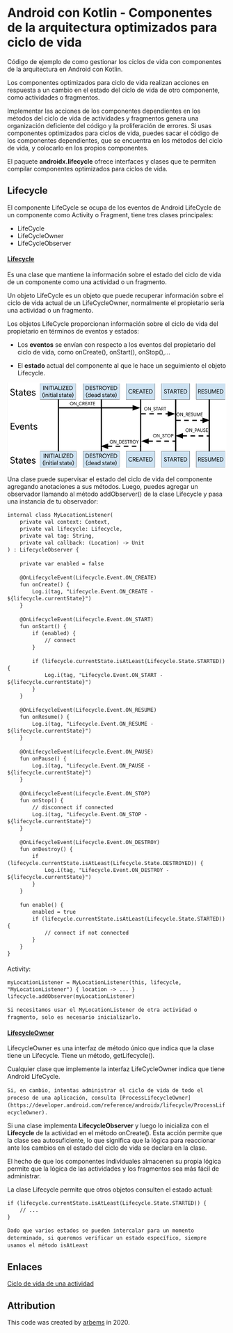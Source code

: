 # Android con Kotlin - Componentes de la arquitectura optimizados para ciclo de vida

Código de ejemplo de como gestionar los ciclos de vida con componentes de la arquitectura en Android con Kotlin.

Los componentes optimizados para ciclo de vida realizan acciones en respuesta a un cambio en el estado del ciclo de vida de otro componente, como actividades o fragmentos. 

Implementar las acciones de los componentes dependientes en los métodos del ciclo de vida de actividades y fragmentos genera una organización deficiente del código y la proliferación de errores.
Si usas componentes optimizados para ciclos de vida, puedes sacar el código de los componentes dependientes, que se encuentra en los métodos del ciclo de vida, y colocarlo en los propios componentes.

El paquete **androidx.lifecycle** ofrece interfaces y clases que te permiten compilar componentes optimizados para ciclos de vida.

## Lifecycle

El componente LifeCycle se ocupa de los eventos de Android LifeCycle de un componente como Activity o Fragment, tiene tres clases principales:

* LifeCycle
* LifeCycleOwner
* LifeCycleObserver


#### [Lifecycle](https://developer.android.com/reference/androidx/lifecycle/Lifecycle)

Es una clase que mantiene la información sobre el estado del ciclo de vida de un componente como una actividad o un fragmento. 

Un objeto LifeCycle es un objeto que puede recuperar información sobre el ciclo de vida actual de un LifeCycleOwner, normalmente el propietario sería una actividad o un fragmento.

Los objetos LifeCycle proporcionan información sobre el ciclo de vida del propietario en términos de eventos y estados:

* Los **eventos** se envían con respecto a los eventos del propietario del ciclo de vida, como onCreate(), onStart(), onStop(),…

* El **estado** actual del componente al que le hace un seguimiento el objeto Lifecycle.

<img src="https://raw.githubusercontent.com/arbems/Android-with-Kotlin-Architecture-Components/master/Gestionar%20los%20ciclos%20de%20vida/0001.png" width="700"></img>

Una clase puede supervisar el estado del ciclo de vida del componente agregando anotaciones a sus métodos. Luego, puedes agregar un observador llamando al método addObserver() de la clase Lifecycle y pasa una instancia de tu observador:

    internal class MyLocationListener(
        private val context: Context,
        private val lifecycle: Lifecycle,
        private val tag: String,
        private val callback: (Location) -> Unit
    ) : LifecycleObserver {
    
        private var enabled = false
    
        @OnLifecycleEvent(Lifecycle.Event.ON_CREATE)
        fun onCreate() {
            Log.i(tag, "Lifecycle.Event.ON_CREATE - ${lifecycle.currentState}")
        }
    
        @OnLifecycleEvent(Lifecycle.Event.ON_START)
        fun onStart() {
            if (enabled) {
                // connect
            }
    
            if (lifecycle.currentState.isAtLeast(Lifecycle.State.STARTED)) {
                Log.i(tag, "Lifecycle.Event.ON_START - ${lifecycle.currentState}")
            }
        }
    
        @OnLifecycleEvent(Lifecycle.Event.ON_RESUME)
        fun onResume() {
            Log.i(tag, "Lifecycle.Event.ON_RESUME - ${lifecycle.currentState}")
        }
    
        @OnLifecycleEvent(Lifecycle.Event.ON_PAUSE)
        fun onPause() {
            Log.i(tag, "Lifecycle.Event.ON_PAUSE - ${lifecycle.currentState}")
        }
    
        @OnLifecycleEvent(Lifecycle.Event.ON_STOP)
        fun onStop() {
            // disconnect if connected
            Log.i(tag, "Lifecycle.Event.ON_STOP - ${lifecycle.currentState}")
        }
    
        @OnLifecycleEvent(Lifecycle.Event.ON_DESTROY)
        fun onDestroy() {
            if (lifecycle.currentState.isAtLeast(Lifecycle.State.DESTROYED)) {
                Log.i(tag, "Lifecycle.Event.ON_DESTROY - ${lifecycle.currentState}")
            }
        }
    
        fun enable() {
            enabled = true
            if (lifecycle.currentState.isAtLeast(Lifecycle.State.STARTED)) {
                // connect if not connected
            }
        }
    }
####
Activity:

    myLocationListener = MyLocationListener(this, lifecycle, "MyLocationListener") { location -> ... }
    lifecycle.addObserver(myLocationListener)
    
`Si necesitamos usar el MyLocationListener de otra actividad o fragmento, solo es necesario inicializarlo.`

#### [LifecycleOwner](https://developer.android.com/reference/androidx/lifecycle/LifecycleOwner)

LifecycleOwner es una interfaz de método único que indica que la clase tiene un Lifecycle. Tiene un método, getLifecycle().

Cualquier clase que implemente la interfaz LifeCycleOwner indica que tiene Android LifeCycle.

`Si, en cambio, intentas administrar el ciclo de vida de todo el proceso de una aplicación, consulta [ProcessLifecycleOwner](https://developer.android.com/reference/androidx/lifecycle/ProcessLifecycleOwner).`

Si una clase implementa **LifecycleObserver** y luego lo inicializa con el **Lifecycle** de la actividad en el método onCreate(). Esta acción permite que la clase sea autosuficiente, lo que significa que la lógica para reaccionar ante los cambios en el estado del ciclo de vida se declara en la clase.

El hecho de que los componentes individuales almacenen su propia lógica permite que la lógica de las actividades y los fragmentos sea más fácil de administrar.

La clase Lifecycle permite que otros objetos consulten el estado actual:

    if (lifecycle.currentState.isAtLeast(Lifecycle.State.STARTED)) {
        // ...
    }
`Dado que varios estados se pueden intercalar para un momento determinado, si queremos verificar un estado específico, siempre usamos el método isAtLeast`

## Enlaces

[Ciclo de vida de una actividad](https://github.com/arbems/Android-with-Kotlin-Activity/tree/master/Ciclo%20de%20vida%20de%20la%20actividad)


## Attribution

This code was created by [arbems](https://github.com/arbems) in 2020.